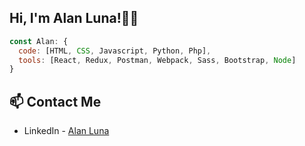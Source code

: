 <h2> Hi, I'm Alan Luna!👋🏾</h2>

```js
const Alan: {
  code: [HTML, CSS, Javascript, Python, Php],
  tools: [React, Redux, Postman, Webpack, Sass, Bootstrap, Node]
}
```
## 📫 Contact Me
- LinkedIn - [Alan Luna](https://in.linkedin.com/in/ing-alan-luna)
